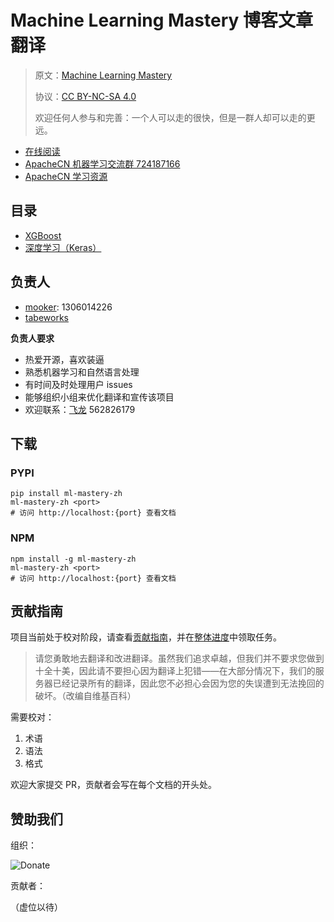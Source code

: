 # Machine Learning Mastery 博客文章翻译

> 原文：[Machine Learning Mastery](https://machinelearningmastery.com/)
>
> 协议：[CC BY-NC-SA 4.0](http://creativecommons.org/licenses/by-nc-sa/4.0/)
>
> 欢迎任何人参与和完善：一个人可以走的很快，但是一群人却可以走的更远。

* [在线阅读](http://mlm.apachecn.org)
* [ApacheCN 机器学习交流群 724187166](http://shang.qq.com/wpa/qunwpa?idkey=51040bbd0bf7d0efbfa7256a0331d912a2055a906c324d52b02371d06f3c9878)
* [ApacheCN 学习资源](http://www.apachecn.org/)

## 目录

+   [XGBoost](docs/xgboost/SUMMARY.md)
+   [深度学习（Keras）](docs/dl-keras/SUMMARY.md)

## 负责人

* [mooker](https://github.com/ElmaDavies): 1306014226
* [tabeworks](https://github.com/tabeworks)

**负责人要求**

- 热爱开源，喜欢装逼
- 熟悉机器学习和自然语言处理
- 有时间及时处理用户 issues
- 能够组织小组来优化翻译和宣传该项目
- 欢迎联系：[飞龙](https://github.com/wizardforcel) 562826179

## 下载

### PYPI

```
pip install ml-mastery-zh
ml-mastery-zh <port>
# 访问 http://localhost:{port} 查看文档
```

### NPM

```
npm install -g ml-mastery-zh
ml-mastery-zh <port>
# 访问 http://localhost:{port} 查看文档
```

## 贡献指南

项目当前处于校对阶段，请查看[贡献指南](CONTRIBUTING.md)，并在[整体进度](https://github.com/apachecn/ml-mastery-zh/issues/1)中领取任务。

> 请您勇敢地去翻译和改进翻译。虽然我们追求卓越，但我们并不要求您做到十全十美，因此请不要担心因为翻译上犯错——在大部分情况下，我们的服务器已经记录所有的翻译，因此您不必担心会因为您的失误遭到无法挽回的破坏。（改编自维基百科）

需要校对：

1.  术语
2.  语法
3.  格式

欢迎大家提交 PR，贡献者会写在每个文档的开头处。

## 赞助我们

组织：

![Donate](http://data.apachecn.org/img/about/donate.jpg)

贡献者：

（虚位以待）
